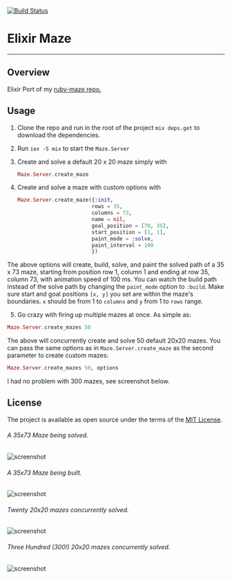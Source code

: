 [![Build Status](https://travis-ci.org/kabasakalis/elixir_maze.svg?branch=master&invalidate=1)](https://travis-ci.org/kabasakalis/elixir_maze)
# Elixir Maze
----
## Overview
Elixir Port of my [ruby-maze repo.]( https://github.com/drumaddict/ruby-maze)

## Usage

1. Clone the repo and run in the root of the project  `mix deps.get` to download the dependencies.
2. Run  `iex -S mix` to start the `Maze.Server`
3. Create and solve a default 20 x 20 maze simply with

   ```elixir
   Maze.Server.create_maze
   ```
4. Create and solve a maze with custom options  with

    ```elixir
    Maze.Server.create_maze({:init,
                            rows = 35,
                            columns = 73,
                            name = nil,
                            goal_position = [70, 35],
                            start_position = [1, 1],
                            paint_mode = :solve,
                            paint_interval = 100
                            })
    ```
  The above options will create, build, solve, and paint the solved path of
  a 35 x 73 maze, starting from  position row 1, column 1 and ending at row 35, column 73,
  with animation speed of 100 ms.
  You can watch the build path instead of the solve path by changing the `paint_mode` option to `:build`.
  Make sure start and goal positions `[x, y]` you set are within the maze's boundaries.
  `x` should be from 1 to `columns` and `y` from 1 to `rows` range.

5. Go crazy with firing up multiple mazes at once.
   As simple as:
  ```elixir
  Maze.Server.create_mazes 50
  ```
  The above will concurrently create and solve 50 default 20x20 mazes.
  You can pass the same options as in `Maze.Server.create_maze` as  the second parameter
  to create custom mazes:

  ```elixir
  Maze.Server.create_mazes 50, options
  ```
  I had no problem with 300 mazes, see screenshot below.



## License
The project is available as open source under the terms of the [MIT License](http://opensource.org/licenses/MIT).

###### A 35x73 Maze being solved.
![screenshot](https://github.com/kabasakalis/elixir_maze/blob/master/screenshots/maze_solved.png)

###### A 35x73 Maze being built.
![screenshot](https://github.com/kabasakalis/elixir_maze/blob/master/screenshots/maze_built.png)

###### Twenty  20x20 mazes concurrently solved.
![screenshot](https://github.com/kabasakalis/elixir_maze/blob/master/screenshots/mazes_20.png)

###### Three Hundred (300!)  20x20 mazes concurrently solved.
![screenshot](https://github.com/kabasakalis/elixir_maze/blob/master/screenshots/mazes_300.png)


